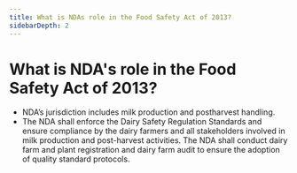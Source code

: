 ```yaml
---
title: What is NDAs role in the Food Safety Act of 2013?
sidebarDepth: 2
---
```


# What is NDA's role in the Food Safety Act of 2013?


 - NDA’s jurisdiction includes milk production and postharvest handling.
 - The NDA shall enforce the Dairy Safety Regulation Standards and ensure compliance by the dairy farmers and all stakeholders involved in milk production and post-harvest activities. The NDA shall conduct dairy farm and plant registration and dairy farm audit to ensure the adoption of quality standard protocols.

